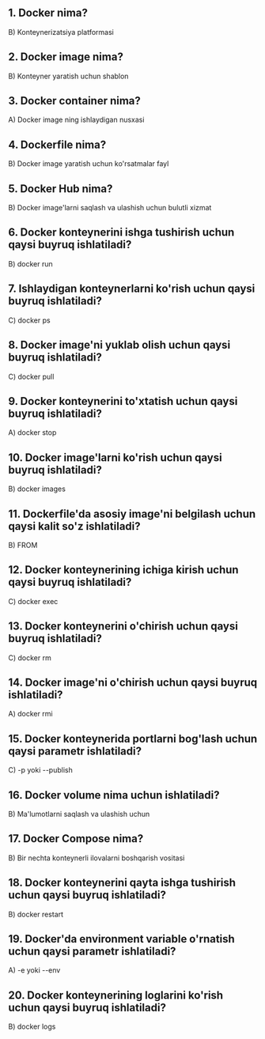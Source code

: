 ## 1. Docker nima?

B) Konteynerizatsiya platformasi

## 2. Docker image nima?

B) Konteyner yaratish uchun shablon

## 3. Docker container nima?

A) Docker image ning ishlaydigan nusxasi

## 4. Dockerfile nima?

B) Docker image yaratish uchun ko'rsatmalar fayl

## 5. Docker Hub nima?

B) Docker image'larni saqlash va ulashish uchun bulutli xizmat

## 6. Docker konteynerini ishga tushirish uchun qaysi buyruq ishlatiladi?

B) docker run

## 7. Ishlaydigan konteynerlarni ko'rish uchun qaysi buyruq ishlatiladi?

C) docker ps

## 8. Docker image'ni yuklab olish uchun qaysi buyruq ishlatiladi?

C) docker pull

## 9. Docker konteynerini to'xtatish uchun qaysi buyruq ishlatiladi?

A) docker stop

## 10. Docker image'larni ko'rish uchun qaysi buyruq ishlatiladi?

B) docker images

## 11. Dockerfile'da asosiy image'ni belgilash uchun qaysi kalit so'z ishlatiladi?

B) FROM

## 12. Docker konteynerining ichiga kirish uchun qaysi buyruq ishlatiladi?

C) docker exec

## 13. Docker konteynerini o'chirish uchun qaysi buyruq ishlatiladi?

C) docker rm

## 14. Docker image'ni o'chirish uchun qaysi buyruq ishlatiladi?

A) docker rmi

## 15. Docker konteynerida portlarni bog'lash uchun qaysi parametr ishlatiladi?

C) -p yoki --publish

## 16. Docker volume nima uchun ishlatiladi?

B) Ma'lumotlarni saqlash va ulashish uchun

## 17. Docker Compose nima?

B) Bir nechta konteynerli ilovalarni boshqarish vositasi

## 18. Docker konteynerini qayta ishga tushirish uchun qaysi buyruq ishlatiladi?

B) docker restart

## 19. Docker'da environment variable o'rnatish uchun qaysi parametr ishlatiladi?

A) -e yoki --env

## 20. Docker konteynerining loglarini ko'rish uchun qaysi buyruq ishlatiladi?

B) docker logs
